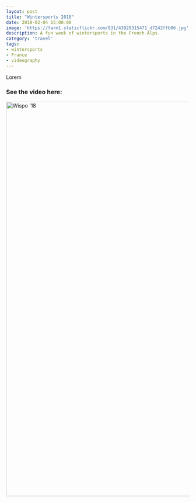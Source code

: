```yaml
---
layout: post
title: "Wintersports 2018"
date: 2018-02-04 15:00:00
image: 'https://farm1.staticflickr.com/931/43929315471_d7242ffb06.jpg'
description: A fun week of wintersports in the French Alps.
category: 'travel'
tags:
- wintersports
- France
- videography
---
```


Lorem

### See the video here:

<a data-flickr-embed="true"  href="https://www.flickr.com/photos/162779846@N06/43929315471/in/dateposted-public/" title="Wispo &#x27;18"><img src="https://farm1.staticflickr.com/931/43929315471_be06dd45c3_o.jpg" width="1920" height="1080" alt="Wispo &#x27;18"></a><script async src="//embedr.flickr.com/assets/client-code.js" charset="utf-8"></script>